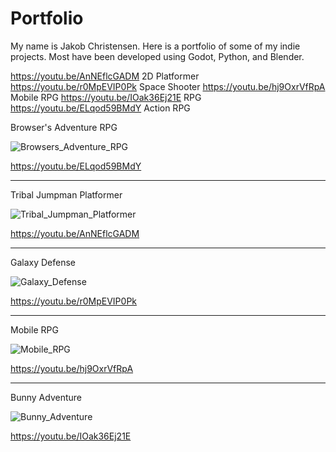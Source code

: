 # Portfolio
My name is Jakob Christensen. Here is a portfolio of some of my indie projects. Most have been developed using Godot, Python, and Blender.

https://youtu.be/AnNEflcGADM 2D Platformer
https://youtu.be/r0MpEVIP0Pk Space Shooter
https://youtu.be/hj9OxrVfRpA Mobile RPG
https://youtu.be/IOak36Ej21E RPG
https://youtu.be/ELqod59BMdY Action RPG

Browser's Adventure RPG

![Browsers_Adventure_RPG](https://github.com/user-attachments/assets/5f5b12a5-8c24-4b51-a28f-00e46b00ecf7)

https://youtu.be/ELqod59BMdY

-----------------------------------------------

Tribal Jumpman Platformer

![Tribal_Jumpman_Platformer](https://github.com/user-attachments/assets/afac62ce-8a3c-4858-9d61-d6418c8a11a2)

https://youtu.be/AnNEflcGADM

----------------------------------------------

Galaxy Defense

![Galaxy_Defense](https://github.com/user-attachments/assets/45c30b34-d9ea-4add-9c7f-9ca4bd83ca5f)

https://youtu.be/r0MpEVIP0Pk

---------------------------------------------

Mobile RPG

![Mobile_RPG](https://github.com/user-attachments/assets/fdbde6dd-ff9e-47aa-87a4-d8fb468b49ec)

https://youtu.be/hj9OxrVfRpA

--------------------------------------------

Bunny Adventure

![Bunny_Adventure](https://github.com/user-attachments/assets/86eb5b53-349b-4e02-bd29-52541c9aec88)

https://youtu.be/IOak36Ej21E
